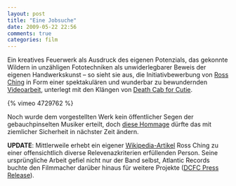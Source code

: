 ```yaml
---
layout: post
title: "Eine Jobsuche"
date: 2009-05-22 22:56
comments: true
categories: film
---
```


Ein kreatives Feuerwerk als Ausdruck des eigenen Potenzials, das gekonnte Wildern in unzähligen Fototechniken als unwiderlegbarer Beweis der eigenen Handwerkskunst – so sieht sie aus, die Initiativbewerbung von [Ross Ching](http://rossching.com/ "Ross Ching") in Form einer spektakulären und wunderbar zu bewundernden [Videoarbeit](http://www.vimeo.com/4729762 "Ross Ching: Death Cab for Cutie - Little Bribes"), unterlegt mit den Klängen von [Death Cab for Cutie](http://en.wikipedia.org/wiki/Death_Cab_for_Cutie "Wikipedia: Death Cab for Cutie").

{% vimeo 4729762 %}

Noch wurde dem vorgestellten Werk kein öffentlicher Segen der gebauchpinselten Musiker erteilt, doch [diese Hommage](http://rossching.com/little-bribes/ "Ross Ching on Little Bribes") dürfte das mit ziemlicher Sicherheit in nächster Zeit ändern.

**UPDATE**: Mittlerweile erhebt ein eigener [Wikipedia-Artikel](http://en.wikipedia.org/wiki/Ross_Ching "Wikipedia: Ross Ching") Ross Ching zu einer offensichtlich diverse Relevenazkriterien erfüllenden Person. Seine ursprüngliche Arbeit gefiel nicht nur der Band selbst, Atlantic Records buchte den Filmmacher darüber hinaus für weitere Projekte ([DCFC Press Release](http://rossching.com/DCFCPressRelease.pdf "Ross Ching: Death Cab for Cutie Press Release")).